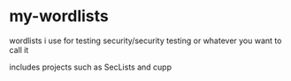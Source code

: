 # my-wordlists
wordlists i use for testing security/security testing or whatever you want to call it 

includes projects such as SecLists and cupp
